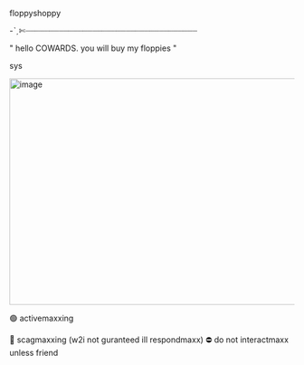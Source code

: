 floppyshoppy

-ˋˏ✄┈┈┈┈┈┈┈┈┈┈┈┈┈┈┈┈┈┈┈┈┈┈┈┈┈┈┈┈┈┈┈┈┈┈┈┈

" hello COWARDS. you will buy my floppies "

sys

<img width="600" height="400" alt="image" src="https://github.com/user-attachments/assets/95d8a06e-a39a-4abe-b4a1-8597ec0ab884" />


🟢 activemaxxing

🌙 scagmaxxing (w2i not guranteed ill respondmaxx)
⛔ do not interactmaxx unless friend
